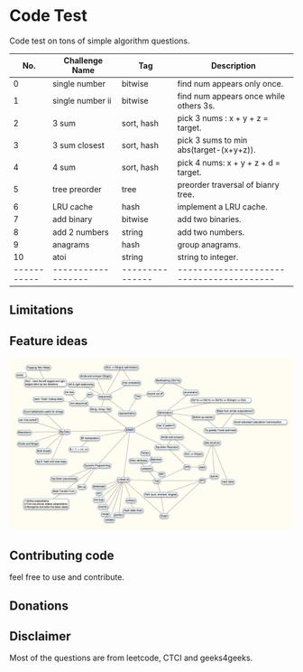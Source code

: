 Code Test
===============
 Code test on tons of simple algorithm questions.

|    No.    |  Challenge Name  |     Tag       |            Description                 |
|-----------|------------------|---------------|----------------------------------------|
|    0      |  single number   |  bitwise      | find num appears only once.            |
|    1      |  single number ii|  bitwise      | find num appears once while others 3s. |
|    2      |  3 sum           |  sort, hash   | pick 3 nums : x + y + z = target.      |
|    3      |  3 sum closest   |  sort, hash   | pick 3 sums to min abs(target-(x+y+z)).|
|    4      |  4 sum           |  sort, hash   | pick 4 nums: x + y + z + d = target.   |
|    5      |  tree preorder   |  tree         | preorder traversal of bianry tree.     |
|    6      |  LRU cache       |  hash         | implement a LRU cache.                 |
|    7      |  add binary      |  bitwise      | add two binaries.                      |
|    8      |  add 2 numbers   |  string       | add two numbers.                       |
|    9      |  anagrams        |  hash         | group anagrams.                        |
|    10     |  atoi            |  string       | string to integer.                     |
|-----------|------------------|---------------|----------------------------------------|


Limitations
-----------


Feature ideas
-------------
![Alt text](/tree.png)

Contributing code
-----------------
feel free to use and contribute.

Donations
---------

Disclaimer
----------
Most of the questions are from leetcode, CTCI and geeks4geeks.
